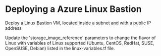 Deploying a Azure Linux Bastion 
============

Deploy a Linux Bastion VM, located inside a subnet and with a public IP address

Update the 'storage_image_reference' parameters to change the flavor of Linux with variables of Linux supported (Ubuntu, CentOS, RedHat, SUSE, OpenSUSE, Debian) listed in the linux-variables.tf file.
